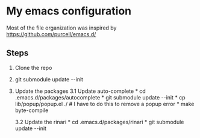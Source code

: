 My emacs configuration
====================================================
Most of the file organization was inspired by 
https://github.com/purcell/emacs.d/


Steps
------------

1. Clone the repo
2. git submodule update --init
3. Update the packages
   3.1 Update auto-complete
       * cd .emacs.d/packages/autocomplete
       * git submodule update --init
       * cp lib/popup/popup.el ./    # I have to do this to remove a popup error
       * make byte-compile
 
   3.2 Update the rinari
       * cd .emacs.d/packages/rinari
       * git submodule update --init



